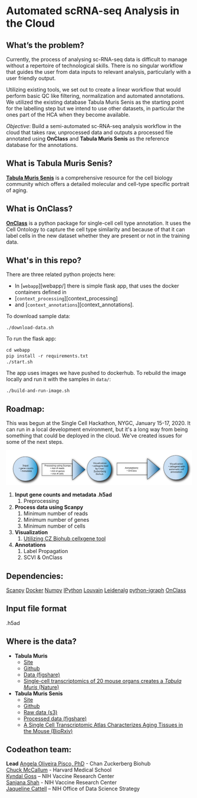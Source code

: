 # Automated scRNA-seq Analysis in the Cloud #

## What’s the problem?

Currently, the process of analysing sc-RNA-seq data is difficult to manage without a repertoire of technological skills. There is no singular workflow that guides the user from data inputs to relevant analysis, particularly with a user friendly output.

Utilizing existing tools, we set out to create a linear workflow that would perform basic QC like filtering, normalization and automated annotations. We utilized the existing database Tabula Muris Senis as the starting point for the labelling step but we intend to use other datasets, in particular the ones part of the HCA when they become available.

*Objective*: Build a semi-automated sc-RNA-seq analysis workflow in the cloud that takes raw, unprocessed data and outputs a processed file annotated using **OnClass** and **Tabula Muris Senis** as the reference database for the annotations.

## What is Tabula Muris Senis?

[**Tabula Muris Senis**](https://tabula-muris-senis.ds.czbiohub.org/) is a comprehensive resource for the cell biology community which offers a detailed molecular and cell-type specific portrait of aging.

## What is OnClass?

[**OnClass**](https:///onclass.readthedocs.io/) is a python package for single-cell cell type annotation. It uses the Cell Ontology to capture the cell type similarity and because of that it can label cells in the new dataset whether they are present or not in the training data.

## What's in this repo?

There are three related python projects here:
- In [`webapp`][webapp/] there is simple flask app, that uses the docker containers defined in
- [`context_processing`][context_processing]
- and [`context_annotations`][context_annotations].

To download sample data:
```
./download-data.sh
```

To run the flask app:
```
cd webapp
pip install -r requirements.txt
./start.sh
```

The app uses images we have pushed to dockerhub.
To rebuild the image locally and run it with the samples in `data/`:
```
./build-and-run-image.sh
```

## Roadmap:

This was begun at the Single Cell Hackathon, NYGC, January 15-17, 2020.
It can run in a local development environment, but it's a long way from
being something that could be deployed in the cloud. We've created issues
for some of the next steps.

![TMS2](TMS2.svg)

1. **Input gene counts and metadata .h5ad**  
    1. Preprocessing  
2. **Process data using Scanpy**  
    1. Minimum number of reads  
    2. Minimum number of genes  
    3. Minimum number of cells  
3. **Visualization**  
    1. [Utilizing CZ Biohub cellxgene tool](https://tabula-muris-senis.ds.czbiohub.org/all/scVI-UMAP/)  
4. **Annotations**  
    1. Label Propagation  
    2. SCVI & OnClass

## Dependencies:

[Scanpy]( https://icb-scanpy.readthedocs-hosted.com/en/stable/)
[Docker]( https://www.docker.com/)
[Numpy]( https://numpy.org/)
[IPython]( https://ipython.org/)
[Louvain]( https://pypi.org/project/louvain/)
[Leidenalg]( https://pypi.org/project/leidenalg/)
[python-igraph]( https://igraph.org/python/)
[OnClass](https://pypi.org/project/OnClass/)

## Input file format
.h5ad

  ## Where is the data?
  - **Tabula Muris**
    - [Site](https://tabula-muris.ds.czbiohub.org/)
    - [Github](https://github.com/czbiohub/tabula-muris)
    - [Data (figshare)](https://figshare.com/projects/Tabula_Muris_Transcriptomic_characterization_of_20_organs_and_tissues_from_Mus_musculus_at_single_cell_resolution/27733)
    - [Single-cell transcriptomics of 20 mouse organs creates a *Tabula Muris* (Nature)](https://www.nature.com/articles/s41586-018-0590-4)
  - **Tabula Muris Senis**
    - [Site](https://tabula-muris-senis.ds.czbiohub.org/)
    - [Github](https://github.com/czbiohub/tabula-muris-senis)
    - [Raw data (s3)](https://s3.console.aws.amazon.com/s3/buckets/czb-tabula-muris-senis/)
    - [Processed data (figshare)](https://figshare.com/projects/Tabula_Muris_Senis/64982)
    - [A Single Cell Transcriptomic Atlas Characterizes Aging Tissues in the Mouse (BioRxiv)](https://www.biorxiv.org/content/10.1101/661728v2)

  ## Codeathon team:
**Lead** [Angela Oliveira Pisco, PhD](https://github.com/aopisco) - Chan Zuckerberg Biohub  
[Chuck McCallum](https://github.com/mccalluc) - Harvard Medical School  
[Kyndal Goss](https://github.com/klg11585) – NIH Vaccine Research Center  
[Sanjana Shah](https://github.com/shahsanjana) - NIH Vaccine Research Center  
[Jaqueline Cattell](https://github.com/cattellj) – NIH Office of Data Science Strategy  
